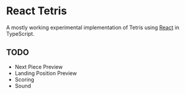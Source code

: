 # React Tetris

A mostly working experimental implementation of Tetris using
[React](http://facebook.github.io/react/) in TypeScript.

## TODO

* Next Piece Preview
* Landing Position Preview
* Scoring
* Sound
